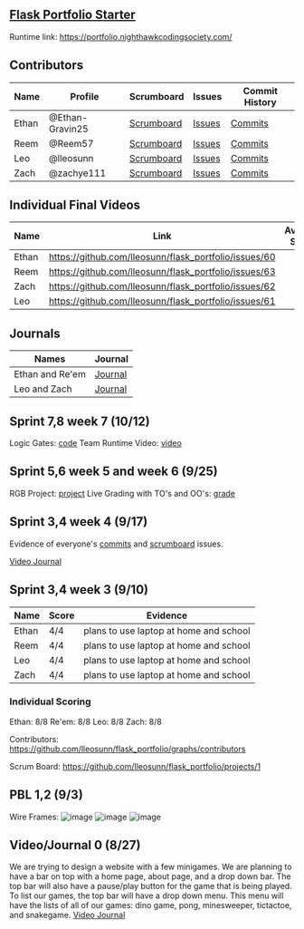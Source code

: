 ## [Flask Portfolio Starter](https://nighthawkcodingsociety.com/projectsearch/details/Flask%20Portfolio%20Starter)
Runtime link: https://portfolio.nighthawkcodingsociety.com/

## Contributors
| Name             | Profile              | Scrumboard                                                              | Issues |Commit History |
| ---------------- | --------------- | ---------------------------------------------------------------------------- | ------ |----------- | 
| Ethan |@Ethan-Gravin25| [Scrumboard](https://github.com/lleosunn/flask_portfolio/projects/1)| [Issues](https://github.com/lleosunn/flask_portfolio/issues) |[Commits](https://github.com/nighthawkcoders/flask_portfolio/compare/main...lleosunn:main) |
| Reem |@Reem57|[Scrumboard](https://github.com/lleosunn/flask_portfolio/projects/1) | [Issues](https://github.com/lleosunn/flask_portfolio/issues) | [Commits](https://github.com/nighthawkcoders/flask_portfolio/compare/main...lleosunn:main) |
| Leo |@lleosunn|[Scrumboard](https://github.com/lleosunn/flask_portfolio/projects/1) | [Issues](https://github.com/lleosunn/flask_portfolio/issues) |[Commits](https://github.com/nighthawkcoders/flask_portfolio/compare/main...lleosunn:main) |
| Zach |@zachye111|[Scrumboard](https://github.com/lleosunn/flask_portfolio/projects/1) | [Issues](https://github.com/lleosunn/flask_portfolio/issues) |[Commits](https://github.com/nighthawkcoders/flask_portfolio/compare/main...lleosunn:main) |

## Individual Final Videos
| Name | Link                                                | Average Score |
|------|-----------------------------------------------------|---------------|
|Ethan |https://github.com/lleosunn/flask_portfolio/issues/60|               | 
|Reem  |https://github.com/lleosunn/flask_portfolio/issues/63|               |
|Zach  |https://github.com/lleosunn/flask_portfolio/issues/62|               |
|Leo   |https://github.com/lleosunn/flask_portfolio/issues/61|               |

## Journals
| Names            | Journal                                                                                                      |
| ---------------- | ------------------------------------------------------------------------------------------------------------ |
| Ethan and Re'em  | [Journal](https://docs.google.com/document/d/1iAwilFmq8pMATKJHm1rtc5YyC8sE1-5F0hRiEAwe8rA/edit) |
| Leo and Zach     | [Journal](https://docs.google.com/document/d/1f1y1GudgUGWNHNWUNxCWraKD7N-t4TwVtlTqDh0q5u0/edit?usp=sharing) |

## Sprint 7,8 week 7 (10/12)
Logic Gates: [code](https://github.com/lleosunn/flask_portfolio/tree/main/templates)
Team Runtime Video: [video](https://youtu.be/EuGyd-wBFn0)

## Sprint 5,6 week 5 and week 6 (9/25)
RGB Project: [project](https://github.com/lleosunn/flask_portfolio/blob/main/templates/rgb.html)
Live Grading with TO's and OO's: [grade](https://github.com/lleosunn/flask_portfolio/issues/46)

## Sprint 3,4 week 4 (9/17)
Evidence of everyone's [commits](https://github.com/nighthawkcoders/flask_portfolio/compare/main...lleosunn:main) and [scrumboard](https://github.com/lleosunn/flask_portfolio/projects/1) issues.

[Video Journal](https://youtu.be/6B-EuOF2RMI)

## Sprint 3,4 week 3 (9/10)
| Name             | Score              | Evidence              |
| ---------------- | --------------- | -------------------------|
| Ethan |4/4| plans to use laptop at home and school|
| Reem |4/4|plans to use laptop at home and school | 
| Leo |4/4|plans to use laptop at home and school|
| Zach |4/4|plans to use laptop at home and school|


### Individual Scoring
Ethan: 8/8
Re'em: 8/8
Leo: 8/8
Zach: 8/8

Contributors: https://github.com/lleosunn/flask_portfolio/graphs/contributors

Scrum Board: https://github.com/lleosunn/flask_portfolio/projects/1

## PBL 1,2 (9/3)
Wire Frames:
![image](https://user-images.githubusercontent.com/89223570/134738886-fd990317-6c91-4bc2-ab12-e076522d0d3e.png)
![image](https://user-images.githubusercontent.com/89223570/134738865-2f85e3d5-9e5f-464c-a0be-72bc94fd86c8.png)
![image](https://user-images.githubusercontent.com/89223570/134738914-17c3bd14-9ce8-4c8f-9fa6-6c080dbb6007.png)

## Video/Journal 0 (8/27)
We are trying to design a website with a few minigames. We are planning to have a bar on top with a home page, about page, and a drop down bar. The top bar will also have a pause/play button for the game that is being played. To list our games, the top bar will have a drop down menu. This menu will have the lists of all of our games: dino game, pong, minesweeper, tictactoe, and snakegame.
[Video Journal](https://youtu.be/0Ba_NtECQZ8)
